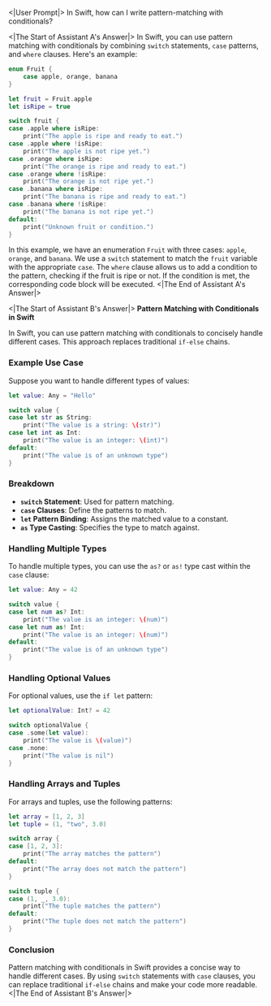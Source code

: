 <|User Prompt|>
In Swift, how can I write pattern-matching with conditionals?

<|The Start of Assistant A's Answer|>
In Swift, you can use pattern matching with conditionals by combining `switch` statements, `case` patterns, and `where` clauses. Here's an example:

```swift
enum Fruit {
    case apple, orange, banana
}

let fruit = Fruit.apple
let isRipe = true

switch fruit {
case .apple where isRipe:
    print("The apple is ripe and ready to eat.")
case .apple where !isRipe:
    print("The apple is not ripe yet.")
case .orange where isRipe:
    print("The orange is ripe and ready to eat.")
case .orange where !isRipe:
    print("The orange is not ripe yet.")
case .banana where isRipe:
    print("The banana is ripe and ready to eat.")
case .banana where !isRipe:
    print("The banana is not ripe yet.")
default:
    print("Unknown fruit or condition.")
}
```

In this example, we have an enumeration `Fruit` with three cases: `apple`, `orange`, and `banana`. We use a `switch` statement to match the `fruit` variable with the appropriate `case`. The `where` clause allows us to add a condition to the pattern, checking if the fruit is ripe or not. If the condition is met, the corresponding code block will be executed.
<|The End of Assistant A's Answer|>

<|The Start of Assistant B's Answer|>
**Pattern Matching with Conditionals in Swift**

In Swift, you can use pattern matching with conditionals to concisely handle different cases. This approach replaces traditional `if-else` chains.

### Example Use Case

Suppose you want to handle different types of values:

```swift
let value: Any = "Hello"

switch value {
case let str as String:
    print("The value is a string: \(str)")
case let int as Int:
    print("The value is an integer: \(int)")
default:
    print("The value is of an unknown type")
}
```

### Breakdown

- **`switch` Statement**: Used for pattern matching.
- **`case` Clauses**: Define the patterns to match.
- **`let` Pattern Binding**: Assigns the matched value to a constant.
- **`as` Type Casting**: Specifies the type to match against.

### Handling Multiple Types

To handle multiple types, you can use the `as?` or `as!` type cast within the `case` clause:

```swift
let value: Any = 42

switch value {
case let num as? Int:
    print("The value is an integer: \(num)")
case let num as! Int:
    print("The value is an integer: \(num)")
default:
    print("The value is of an unknown type")
}
```

### Handling Optional Values

For optional values, use the `if let` pattern:

```swift
let optionalValue: Int? = 42

switch optionalValue {
case .some(let value):
    print("The value is \(value)")
case .none:
    print("The value is nil")
}
```

### Handling Arrays and Tuples

For arrays and tuples, use the following patterns:

```swift
let array = [1, 2, 3]
let tuple = (1, "two", 3.0)

switch array {
case [1, 2, 3]:
    print("The array matches the pattern")
default:
    print("The array does not match the pattern")
}

switch tuple {
case (1, _, 3.0):
    print("The tuple matches the pattern")
default:
    print("The tuple does not match the pattern")
}
```

### Conclusion

Pattern matching with conditionals in Swift provides a concise way to handle different cases. By using `switch` statements with `case` clauses, you can replace traditional `if-else` chains and make your code more readable.
<|The End of Assistant B's Answer|>